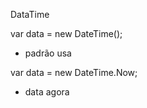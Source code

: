 DataTime

var data = new DateTime(); 
<br>
 * padrão usa

var data = new DateTime.Now; 
<br> 
* data agora